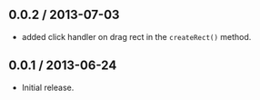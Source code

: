 0.0.2 / 2013-07-03
------------------
* added click handler on drag rect in the `createRect()` method.

0.0.1 / 2013-06-24
------------------
* Initial release.
